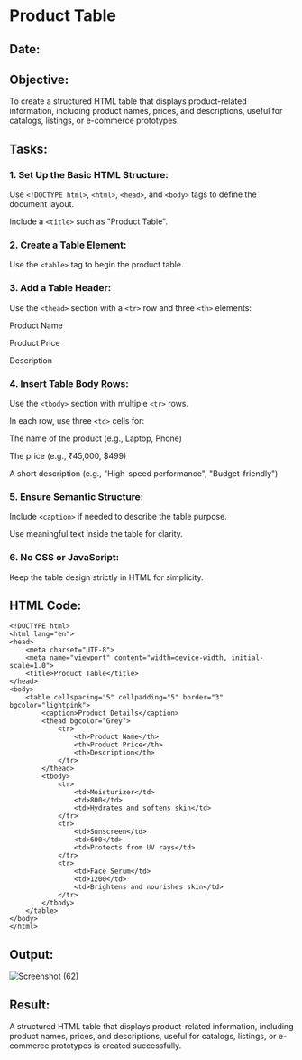 # Product Table
## Date:
## Objective:

To create a structured HTML table that displays product-related information, including product names, prices, and descriptions, useful for catalogs, listings, or e-commerce prototypes.

## Tasks:

### 1. Set Up the Basic HTML Structure:

Use ```<!DOCTYPE html>```, ```<html>```, ```<head>```, and ```<body>``` tags to define the document layout.

Include a ```<title>``` such as "Product Table".

### 2. Create a Table Element:

Use the ```<table>``` tag to begin the product table.

### 3. Add a Table Header:

Use the ```<thead>``` section with a ```<tr>``` row and three ```<th>``` elements:

Product Name

Product Price

Description

### 4. Insert Table Body Rows:

Use the ```<tbody>``` section with multiple ```<tr>``` rows.

In each row, use three ```<td>``` cells for:

The name of the product (e.g., Laptop, Phone)

The price (e.g., ₹45,000, $499)

A short description (e.g., "High-speed performance", "Budget-friendly")

### 5. Ensure Semantic Structure:

Include ```<caption>``` if needed to describe the table purpose.

Use meaningful text inside the table for clarity.

### 6. No CSS or JavaScript:

Keep the table design strictly in HTML for simplicity.
## HTML Code:
```
<!DOCTYPE html>
<html lang="en">
<head>
    <meta charset="UTF-8">
    <meta name="viewport" content="width=device-width, initial-scale=1.0">
    <title>Product Table</title>
</head>
<body>
    <table cellspacing="5" cellpadding="5" border="3" bgcolor="lightpink">
        <caption>Product Details</caption>
        <thead bgcolor="Grey">
            <tr>
                <th>Product Name</th>
                <th>Product Price</th>
                <th>Description</th>
            </tr>
        </thead>
        <tbody>
            <tr>
                <td>Moisturizer</td>
                <td>800</td>
                <td>Hydrates and softens skin</td>
            </tr>
            <tr>
                <td>Sunscreen</td>
                <td>600</td>
                <td>Protects from UV rays</td>
            </tr>
            <tr>
                <td>Face Serum</td>
                <td>1200</td>
                <td>Brightens and nourishes skin</td>
            </tr>
        </tbody>
    </table>
</body>
</html>
```
## Output:
![Screenshot (62)](https://github.com/user-attachments/assets/d656a10e-888b-4e7a-bd8f-b94c05210049)

## Result:
A structured HTML table that displays product-related information, including product names, prices, and descriptions, useful for catalogs, listings, or e-commerce prototypes is created successfully.
